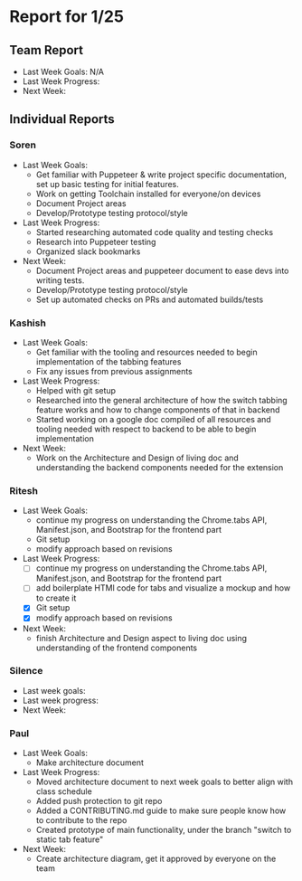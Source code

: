 # Report for 1/25

## Team Report

- Last Week Goals: N/A
- Last Week Progress:
- Next Week:

## Individual Reports

### Soren

- Last Week Goals:
  - Get familiar with Puppeteer & write project specific documentation, set up basic testing for initial features.
  - Work on getting Toolchain installed for everyone/on devices
  - Document Project areas
  - Develop/Prototype testing protocol/style
- Last Week Progress:
  - Started researching automated code quality and testing checks
  - Research into Puppeteer testing
  - Organized slack bookmarks
- Next Week:
  - Document Project areas and puppeteer document to ease devs into writing tests.
  - Develop/Prototype testing protocol/style
  - Set up automated checks on PRs and automated builds/tests

### Kashish
- Last Week Goals: 
  - Get familiar with the tooling and resources needed to begin implementation of the tabbing features
  - Fix any issues from previous assignments
- Last Week Progress:
  - Helped with git setup 
  - Researched into the general architecture of how the switch tabbing feature works and how to change components of that in backend 
  - Started working on a google doc compiled of all resources and tooling needed with respect to backend to be able to begin implementation
- Next Week:
  - Work on the Architecture and Design of living doc and understanding the backend components needed for the extension 
  
### Ritesh
- Last Week Goals:
  - continue my progress on understanding the Chrome.tabs API, Manifest.json, and Bootstrap for the frontend part
  - Git setup
  - modify approach based on revisions
- Last Week Progress: 
  - [ ] continue my progress on understanding the Chrome.tabs API, Manifest.json, and Bootstrap for the frontend part
  - [ ] add boilerplate HTMl code for tabs and visualize a mockup and how to create it
  - [x] Git setup
  - [x] modify approach based on revisions  
- Next Week:
  - finish Architecture and Design aspect to living doc using understanding of the frontend components

### Silence
- Last week goals: 
- Last week progress:
- Next Week:

### Paul
- Last Week Goals:
  - Make architecture document
- Last Week Progress:
  - Moved architecture document to next week goals to better align with class schedule
  - Added push protection to git repo 
  - Added a CONTRIBUTING.md guide to make sure people know how to contribute to the repo
  - Created prototype of main functionality, under the branch "switch to static tab feature"
- Next Week:
  - Create architecture diagram, get it approved by everyone on the team
